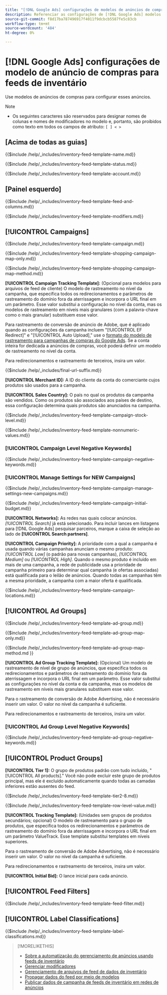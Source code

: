```yaml
---
title: "[!DNL Google Ads] configurações de modelos de anúncios de compras para feeds de inventário"
description: Referenciar as configurações de [!DNL Google Ads] modelos de anúncios de compras para feeds de inventário.
source-git-commit: f8d17ba787496917f4011f9dcbcb5587fe5c83cb
workflow-type: tm+mt
source-wordcount: '484'
ht-degree: 0%

---
```


# [!DNL Google Ads] configurações de modelo de anúncio de compras para feeds de inventário

Use modelos de anúncios de compras para configurar esses anúncios.

>[!NOTE]
>
>* Os seguintes caracteres são reservados para designar nomes de colunas e nomes de modificadores no modelo e, portanto, são proibidos como texto em todos os campos de atributo:  `[ ] < > `

## \[Acima de todas as guias\]

<!-- **Template Name:** -->

{{$include /help/_includes/inventory-feed-template-name.md}}

<!-- **Status:** -->

{{$include /help/_includes/inventory-feed-template-status.md}}

<!-- **Account:** -->

{{$include /help/_includes/inventory-feed-template-account.md}}

## \[Painel esquerdo\]

<!-- **[!UICONTROL Feed &amp; Columns]:** -->

{{$include /help/_includes/inventory-feed-template-feed-and-columns.md}}

<!-- **[!UICONTROL Modifiers]:** -->

{{$include /help/_includes/inventory-feed-template-modifiers.md}}

## [!UICONTROL Campaigns]

<!-- **[!UICONTROL Campaign]:** -->

{{$include /help/_includes/inventory-feed-template-campaign.md}}

<!-- **[!UICONTROL Campaign Map Only]:** -->

{{$include /help/_includes/inventory-feed-template-shopping-campaign-map-only.md}}

<!-- **[!UICONTROL Campaign Map Method]:** -->

{{$include /help/_includes/inventory-feed-template-shopping-campaign-map-method.md}}

**[!UICONTROL Campaign Tracking Template]:** (Opcional para modelos para arquivos de feed de cliente) O modelo de rastreamento no nível da campanha, que especifica todos os redirecionamentos e parâmetros de rastreamento do domínio fora da aterrissagem e incorpora o URL final em um parâmetro. Esse valor substitui a configuração no nível da conta, mas os modelos de rastreamento em níveis mais granulares (com a palavra-chave como o mais granular) substituem esse valor.

Para rastreamento de conversão de anúncio de Adobe, que é aplicado quando as configurações da campanha incluem &quot;[!UICONTROL EF Redirect]&quot; e &quot;[!UICONTROL Auto Upload],&quot; use o [formato do modelo de rastreamento para campanhas de compras do Google Ads](/help/search-social-commerce/tracking/formats-click-tracking-google.md). Se a conta inteira for dedicada a anúncios de compras, você poderá definir um modelo de rastreamento no nível da conta.

Para redirecionamentos e rastreamento de terceiros, insira um valor.

<!-- **[!UICONTROL Campaign Final URL Suffix]:** -->

{{$include /help/_includes/final-url-suffix.md}}

**[!UICONTROL Merchant ID]:** A ID do cliente da conta do comerciante cujos produtos são usados para a campanha.

**[!UICONTROL Sales Country]:** O país no qual os produtos da campanha são vendidos. Como os produtos são associados aos países de destino, essa configuração determina quais produtos são anunciados na campanha.

<!-- **[!UICONTROL Stock Level]:** -->

{{$include /help/_includes/inventory-feed-template-campaign-stock-level.md}}

<!-- **[!UICONTROL This column has non-numeric values]:** -->

{{$include /help/_includes/inventory-feed-template-nonnumeric-values.md}}

### [!UICONTROL Campaign Level Negative Keywords]

{{$include /help/_includes/inventory-feed-template-campaign-negative-keywords.md}}

### [!UICONTROL Manage Settings for NEW Campaigns]

<!-- Flag/check box **[!UICONTROL Manage Settings for NEW Campaigns]:** -->

{{$include /help/_includes/inventory-feed-template-campaign-manage-settings-new-campaigns.md}}

<!-- **[!UICONTROL Initial Budget]:** -->

{{$include /help/_includes/inventory-feed-template-campaign-initial-budget.md}}

**[!UICONTROL Networks]:** As redes nas quais colocar anúncios. *[!UICONTROL Search]* já está selecionado. Para incluir lances em listagens para [!DNL Google Ads] pesquisar parceiros, marque a caixa de seleção ao lado de **[!UICONTROL Search partners]**.

**[!UICONTROL Campaign Priority]:** A prioridade com a qual a campanha é usada quando várias campanhas anunciam o mesmo produto: *[!UICONTROL Low]* (o padrão para novas campanhas), *[!UICONTROL Medium]* ou *[!UICONTROL High]*. Quando o mesmo produto é incluído em mais de uma campanha, a rede de publicidade usa a prioridade de campanha primeiro para determinar qual campanha (e ofertas associadas) está qualificada para o leilão de anúncios. Quando todas as campanhas têm a mesma prioridade, a campanha com a maior oferta é qualificada.

<!-- **[!UICONTROL Locations]:** -->

{{$include /help/_includes/inventory-feed-template-campaign-locations.md}}

## [!UICONTROL Ad Groups]

<!-- **[!UICONTROL Ad Group]:** -->

{{$include /help/_includes/inventory-feed-template-ad-group.md}}

<!-- **[!UICONTROL Map Only]:** -->

{{$include /help/_includes/inventory-feed-template-ad-group-map-only.md}}

<!-- **[!UICONTROL Map Method]:** -->

{{$include /help/_includes/inventory-feed-template-ad-group-map-method.md }}

**[!UICONTROL Ad Group Tracking Template]:** (Opcional) Um modelo de rastreamento de nível de grupo de anúncios, que especifica todos os redirecionamentos e parâmetros de rastreamento do domínio fora da aterrissagem e incorpora o URL final em um parâmetro. Esse valor substitui as configurações no nível da conta e da campanha, mas os modelos de rastreamento em níveis mais granulares substituem esse valor.

Para o rastreamento de conversão de Adobe Advertising, não é necessário inserir um valor. O valor no nível da campanha é suficiente.

Para redirecionamentos e rastreamento de terceiros, insira um valor.

### [!UICONTROL Ad Group Level Negative Keywords]

{{$include /help/_includes/inventory-feed-template-ad-group-negative-keywords.md}}

## [!UICONTROL Product Groups]

**[!UICONTROL Tier 1]:** O grupo de produtos padrão com tudo incluído, &quot;[!UICONTROL All products].&quot; Você não pode excluir este grupo de produtos principal, mas ele é excluído automaticamente quando todas as camadas inferiores estão ausentes do feed.

<!-- **[!UICONTROL Tier 2 - Tier 8]:** -->

{{$include /help/_includes/inventory-feed-template-tier2-8.md}}

<!-- **[!UICONTROL Row Level Value]:** -->

{{$include /help/_includes/inventory-feed-template-row-level-value.md}}

**[!UICONTROL Tracking Template]:** (Unidades sem grupos de produtos secundários; opcional) O modelo de rastreamento para o grupo de produtos, que especifica todos os redirecionamentos e parâmetros de rastreamento do domínio fora da aterrissagem e incorpora o URL final em um parâmetro ValueTrack. Esse template substitui templates em níveis superiores.

Para o rastreamento de conversão de Adobe Advertising, não é necessário inserir um valor. O valor no nível da campanha é suficiente.

Para redirecionamentos e rastreamento de terceiros, insira um valor.

**[!UICONTROL Initial Bid]:** O lance inicial para cada anúncio.

## [!UICONTROL Feed Filters]

<!-- **\[Feed Filter\]:** -->

{{$include /help/_includes/inventory-feed-template-feed-filter.md}}

## [!UICONTROL Label Classifications]

<!-- **\[Component\] [!UICONTROL Label Classifications] &gt; `[Label Classification and Value`]:** -->

{{$include /help/_includes/inventory-feed-template-label-classifications.md}}

>[!MORELIKETHIS]
>
>* [Sobre a automatização do gerenciamento de anúncios usando feeds de inventário](../inventory-feeds-about.md)
>* [Gerenciar modificadores](../modifiers-manage.md)
>* [Gerenciamento de arquivos de feed de dados de inventário](/help/search-social-commerce/campaign-management/inventory-feeds/feed-files-manage.md)
>* [Propagar dados do feed por meio de modelos](../feed-data-propagate.md)
>* [Publicar dados de campanha de feeds de inventário em redes de anúncios](../propagated-data-post.md)
